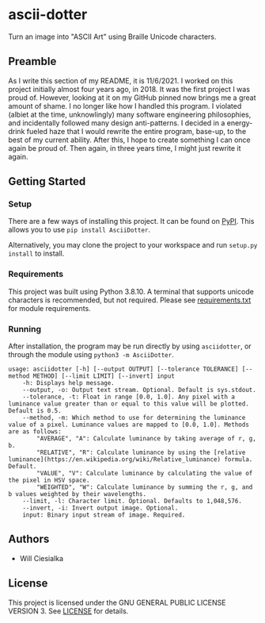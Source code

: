 # ascii-dotter

Turn an image into "ASCII Art" using Braille Unicode characters.

## Preamble

As I write this section of my README, it is 11/6/2021. I worked on this project initially almost four years ago, in 2018. It was the first project I was proud of. However, looking at it on my GitHub pinned now brings me a great amount of shame. I no longer like how I handled this program. I violated (albiet at the time, unknowlingly) many software engineering philosophies, and incidentally followed many design anti-patterns. I decided in a energy-drink fueled haze that I would rewrite the entire program, base-up, to the best of my current ability. After this, I hope to create something I can once again be proud of. Then again, in three years time, I might just rewrite it again.

## Getting Started

### Setup

There are a few ways of installing this project. It can be found on [PyPI](https://pypi.org/project/AsciiDotter/). This allows you to use `pip install AsciiDotter`.

Alternatively, you may clone the project to your workspace and run `setup.py install` to install.

### Requirements

This project was built using Python 3.8.10. A terminal that supports unicode characters is recommended, but not required. Please see [requirements.txt](requirements.txt) for module requirements.

### Running

After installation, the program may be run directly by using `asciidotter`, or through the module using `python3 -m AsciiDotter`.

```
usage: asciidotter [-h] [--output OUTPUT] [--tolerance TOLERANCE] [--method METHOD] [--limit LIMIT] [--invert] input
    -h: Displays help message.
    --output, -o: Output text stream. Optional. Default is sys.stdout.
    --tolerance, -t: Float in range [0.0, 1.0]. Any pixel with a luminance value greater than or equal to this value will be plotted. Default is 0.5.
    --method, -m: Which method to use for determining the luminance value of a pixel. Luminance values are mapped to [0.0, 1.0]. Methods are as follows:
        "AVERAGE", "A": Calculate luminance by taking average of r, g, b.
        "RELATIVE", "R": Calculate luminance by using the [relative luminance](https://en.wikipedia.org/wiki/Relative_luminance) formula. Default.
        "VALUE", "V": Calculate luminance by calculating the value of the pixel in HSV space.
        "WEIGHTED", "W": Calculate luminance by summing the r, g, and b values weighted by their wavelengths.
    --limit, -l: Character limit. Optional. Defaults to 1,048,576.
    --invert, -i: Invert output image. Optional.
    input: Binary input stream of image. Required. 

```

 
 ## Authors
 
 - Will Ciesialka

 ## License

 This project is licensed under the GNU GENERAL PUBLIC LICENSE VERSION 3. See [LICENSE](LICENSE) for details.
